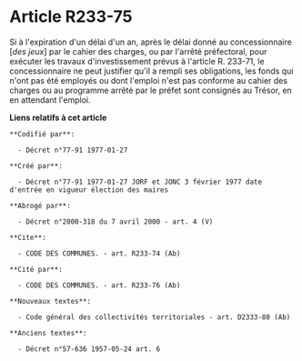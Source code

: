 # Article R233-75

Si à l'expiration d'un délai d'un an, après le délai donné au concessionnaire [*des jeux*] par le cahier des charges, ou par
l'arrêté préfectoral, pour exécuter les travaux d'investissement prévus à l'article R. 233-71, le concessionnaire ne peut
justifier qu'il a rempli ses obligations, les fonds qui n'ont pas été employés ou dont l'emploi n'est pas conforme au cahier
des charges ou au programme arrêté par le préfet sont consignés au Trésor, en en attendant l'emploi.

**Liens relatifs à cet article**

	**Codifié par**:

	  - Décret n°77-91 1977-01-27

	**Créé par**:

	  - Décret n°77-91 1977-01-27 JORF et JONC 3 février 1977 date d'entrée en vigueur élection des maires

	**Abrogé par**:

	  - Décret n°2000-318 du 7 avril 2000 - art. 4 (V)

	**Cite**:

	  - CODE DES COMMUNES. - art. R233-74 (Ab)

	**Cité par**:

	  - CODE DES COMMUNES. - art. R233-76 (Ab)

	**Nouveaux textes**:

	  - Code général des collectivités territoriales - art. D2333-80 (Ab)

	**Anciens textes**:

	  - Décret n°57-636 1957-05-24 art. 6
